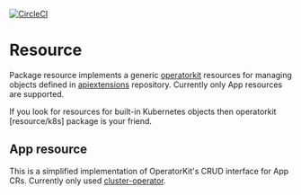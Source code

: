 [![CircleCI](https://circleci.com/gh/giantswarm/resource.svg?style=shield)](https://circleci.com/gh/giantswarm/resource)

# Resource

Package resource implements a generic [operatorkit] resources for managing
objects defined in [apiextensions] repository. Currently only App resources are supported.

If you look for resources for built-in Kubernetes objects then operatorkit
[resource/k8s] package is your friend.

[apiextensions]: https://github.com/giantswarm/apiextensions/
[operatorkit]: https://github.com/giantswarm/operatorkit/
[pkg/resource/k8s]: https://github.com/giantswarm/operatorkit/tree/master/pkg/resource/k8s/

## App resource

This is a simplified implementation of OperatorKit's CRUD interface for App CRs.
Currently only used [cluster-operator](https://github.com/giantswarm/cluster-operator).

